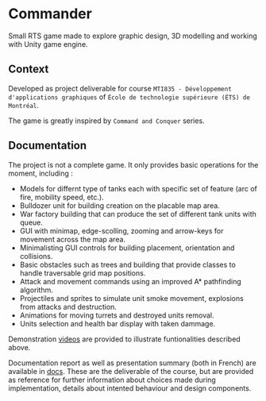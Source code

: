 # Commander

Small RTS game made to explore graphic design, 3D modelling and working with Unity game engine.

## Context

Developed as project deliverable for course `MTI835 - Développement d'applications graphiques` of 
`École de technologie supérieure (ÉTS) de Montréal`.

The game is greatly inspired by `Command and Conquer` series.

## Documentation
 
The project is not a complete game. It only provides basic operations for the moment, including : 

- Models for differnt type of tanks each with specific set of feature (arc of fire, mobility speed, etc.).
- Bulldozer unit for building creation on the placable map area.
- War factory building that can produce the set of different tank units with queue.
- GUI with minimap, edge-scolling, zooming and arrow-keys for movement across the map area.
- Minimalisting GUI controls for building placement, orientation and collisions.
- Basic obstacles such as trees and building that provide classes to handle traversable grid map positions.
- Attack and movement commands using an improved A* pathfinding algorithm.
- Projectiles and sprites to simulate unit smoke movement, explosions from attacks and destruction.
- Animations for moving turrets and destroyed units removal.
- Units selection and health bar display with taken dammage.

Demonstration [videos](./videos) are provided to illustrate funtionalities described above.

Documentation report as well as presentation summary (both in French) are available in [docs](./docs). 
These are the deliverable of the course, but are provided as reference for further information about 
choices made during implementation, details about intented behaviour and design components.
